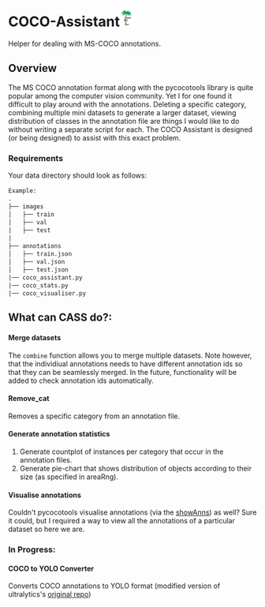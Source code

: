 # COCO-Assistant<img src="rep_images/coco.png" height="40">

Helper for dealing with MS-COCO annotations. 

## Overview
The MS COCO annotation format along with the pycocotools library is quite popular among the computer vision community. Yet I for one found it difficult to play around with the annotations. Deleting a specific category, combining multiple mini datasets to generate a larger dataset, viewing distribution of classes in the annotation file are things I would like to do without writing a separate script for each. The COCO Assistant is designed (or being designed) to assist with this exact problem.

### Requirements
Your data directory should look as follows:

```
Example:
.
├── images
│   ├── train
│   ├── val
|   ├── test
|   
├── annotations
│   ├── train.json
│   ├── val.json
│   ├── test.json
|── coco_assistant.py
|── coco_stats.py
|── coco_visualiser.py

``` 

## What can CASS do?:

#### Merge datasets

The `combine` function allows you to merge  multiple datasets. Note however, that the individiual annotations needs to have different annotation ids so that they can be seamlessly merged. In the future, functionality will be added to check annotation ids automatically.

#### Remove_cat

Removes a specific category from an annotation file.

#### Generate annotation statistics

1. Generate countplot of instances per category that occur in the annotation files.
2. Generate pie-chart that shows distribution of objects according to their size (as specified in areaRng).

#### Visualise annotations

Couldn't pycocotools visualise annotations (via the [showAnns](https://github.com/cocodataset/cocoapi/blob/636becdc73d54283b3aac6d4ec363cffbb6f9b20/PythonAPI/pycocotools/coco.py#L233)) as well? Sure it could, but I required a way to view all the annotations of a particular dataset so here we are.


### In Progress: 
#### COCO to YOLO Converter

Converts COCO annotations to YOLO format (modified version of ultralytics's [original repo](https://github.com/ultralytics/COCO2YOLO))
